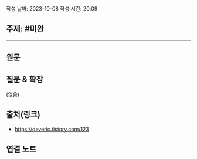 
작성 날짜: 2023-10-08
작성 시간: 20:09

## 주제: #미완

----
## 원문


## 질문 & 확장

(없음)

## 출처(링크)
- https://deveric.tistory.com/123

## 연결 노트










